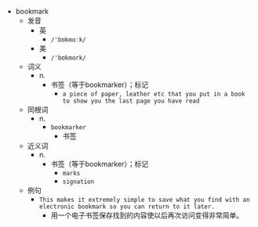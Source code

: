 - bookmark
  - 发音
    - 英
      - `/'bʊkmɑːk/`
    - 美
      - `/'bʊkmɑrk/`
  - 词义
    - n.
      - 书签（等于bookmarker）；标记
        - `a piece of paper, leather etc that you put in a book to show you the last page you have read`
  - 同根词
    - n.
      - `bookmarker`
        - 书签
  - 近义词
    - n.
      - 书签（等于bookmarker）；标记
        - `marks`
        - `signation`
  - 例句
    - `This makes it extremely simple to save what you find with an electronic bookmark so you can return to it later.`
      - 用一个电子书签保存找到的内容使以后再次访问变得非常简单。


